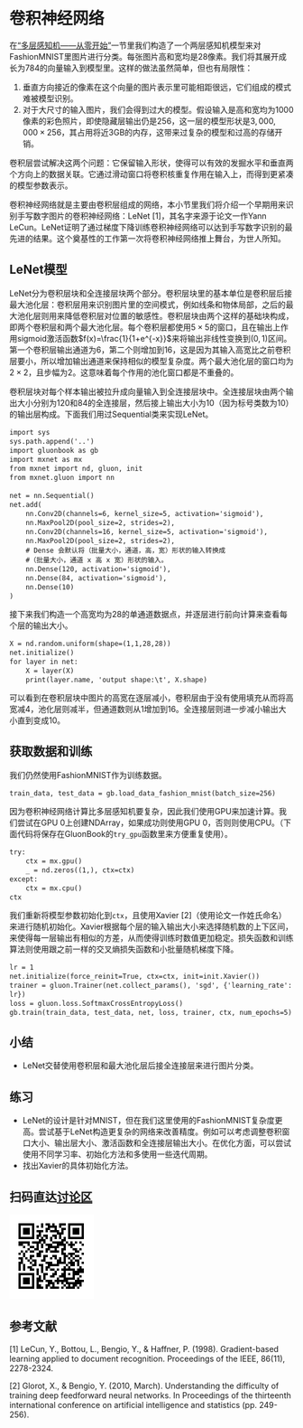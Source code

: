 # 卷积神经网络

在[“多层感知机——从零开始”](../chapter_supervised-learning/mlp-scratch.md)一节里我们构造了一个两层感知机模型来对FashionMNIST里图片进行分类。每张图片高和宽均是28像素。我们将其展开成长为784的向量输入到模型里。这样的做法虽然简单，但也有局限性：

1. 垂直方向接近的像素在这个向量的图片表示里可能相距很远，它们组成的模式难被模型识别。
2. 对于大尺寸的输入图片，我们会得到过大的模型。假设输入是高和宽均为1000像素的彩色照片，即使隐藏层输出仍是256，这一层的模型形状是$3,000,000\times 256$，其占用将近3GB的内存，这带来过复杂的模型和过高的存储开销。

卷积层尝试解决这两个问题：它保留输入形状，使得可以有效的发掘水平和垂直两个方向上的数据关联。它通过滑动窗口将卷积核重复作用在输入上，而得到更紧凑的模型参数表示。

卷积神经网络就是主要由卷积层组成的网络，本小节里我们将介绍一个早期用来识别手写数字图片的卷积神经网络：LeNet [1]，其名字来源于论文一作Yann LeCun。LeNet证明了通过梯度下降训练卷积神经网络可以达到手写数字识别的最先进的结果。这个奠基性的工作第一次将卷积神经网络推上舞台，为世人所知。

## LeNet模型

LeNet分为卷积层块和全连接层块两个部分。卷积层块里的基本单位是卷积层后接最大池化层：卷积层用来识别图片里的空间模式，例如线条和物体局部，之后的最大池化层则用来降低卷积层对位置的敏感性。卷积层块由两个这样的基础块构成，即两个卷积层和两个最大池化层。每个卷积层都使用$5\times 5$的窗口，且在输出上作用sigmoid激活函数$f(x)=\frac{1}{1+e^{-x}}$来将输出非线性变换到$(0,1)$区间。第一个卷积层输出通道为6，第二个则增加到16，这是因为其输入高宽比之前卷积层要小，所以增加输出通道来保持相似的模型复杂度。两个最大池化层的窗口均为$2\times 2$，且步幅为2。这意味着每个作用的池化窗口都是不重叠的。

卷积层块对每个样本输出被拉升成向量输入到全连接层块中。全连接层块由两个输出大小分别为120和84的全连接层，然后接上输出大小为10（因为标号类数为10）的输出层构成。下面我们用过Sequential类来实现LeNet。

```{.python .input}
import sys
sys.path.append('..')
import gluonbook as gb
import mxnet as mx
from mxnet import nd, gluon, init
from mxnet.gluon import nn

net = nn.Sequential()
net.add(
    nn.Conv2D(channels=6, kernel_size=5, activation='sigmoid'),
    nn.MaxPool2D(pool_size=2, strides=2),
    nn.Conv2D(channels=16, kernel_size=5, activation='sigmoid'),
    nn.MaxPool2D(pool_size=2, strides=2),
    # Dense 会默认将（批量大小，通道，高，宽）形状的输入转换成
    #（批量大小，通道 x 高 x 宽）形状的输入。
    nn.Dense(120, activation='sigmoid'),
    nn.Dense(84, activation='sigmoid'),
    nn.Dense(10)
)
```

接下来我们构造一个高宽均为28的单通道数据点，并逐层进行前向计算来查看每个层的输出大小。

```{.python .input}
X = nd.random.uniform(shape=(1,1,28,28))
net.initialize()
for layer in net:
    X = layer(X)
    print(layer.name, 'output shape:\t', X.shape)
```

可以看到在卷积层块中图片的高宽在逐层减小，卷积层由于没有使用填充从而将高宽减4，池化层则减半，但通道数则从1增加到16。全连接层则进一步减小输出大小直到变成10。

## 获取数据和训练


我们仍然使用FashionMNIST作为训练数据。

```{.python .input}
train_data, test_data = gb.load_data_fashion_mnist(batch_size=256)
```

因为卷积神经网络计算比多层感知机要复杂，因此我们使用GPU来加速计算。我们尝试在GPU 0上创建NDArray，如果成功则使用GPU 0，否则则使用CPU。（下面代码将保存在GluonBook的`try_gpu`函数里来方便重复使用）。

```{.python .input}
try:
    ctx = mx.gpu()
    _ = nd.zeros((1,), ctx=ctx)
except:
    ctx = mx.cpu()
ctx
```

我们重新将模型参数初始化到`ctx`，且使用Xavier [2]（使用论文一作姓氏命名）来进行随机初始化。Xavier根据每个层的输入输出大小来选择随机数的上下区间，来使得每一层输出有相似的方差，从而使得训练时数值更加稳定。损失函数和训练算法则使用跟之前一样的交叉熵损失函数和小批量随机梯度下降。

```{.python .input}
lr = 1
net.initialize(force_reinit=True, ctx=ctx, init=init.Xavier())
trainer = gluon.Trainer(net.collect_params(), 'sgd', {'learning_rate': lr})
loss = gluon.loss.SoftmaxCrossEntropyLoss()
gb.train(train_data, test_data, net, loss, trainer, ctx, num_epochs=5)
```

## 小结

* LeNet交替使用卷积层和最大池化层后接全连接层来进行图片分类。

## 练习

- LeNet的设计是针对MNIST，但在我们这里使用的FashionMNIST复杂度更高。尝试基于LeNet构造更复杂的网络来改善精度。例如可以考虑调整卷积窗口大小、输出层大小、激活函数和全连接层输出大小。在优化方面，可以尝试使用不同学习率、初始化方法和多使用一些迭代周期。
- 找出Xavier的具体初始化方法。

## 扫码直达[讨论区](https://discuss.gluon.ai/t/topic/737)

![](../img/qr_cnn-gluon.svg)

## 参考文献

[1] LeCun, Y., Bottou, L., Bengio, Y., & Haffner, P. (1998). Gradient-based learning applied to document recognition. Proceedings of the IEEE, 86(11), 2278-2324.

[2] Glorot, X., & Bengio, Y. (2010, March). Understanding the difficulty of training deep feedforward neural networks. In Proceedings of the thirteenth international conference on artificial intelligence and statistics (pp. 249-256).
